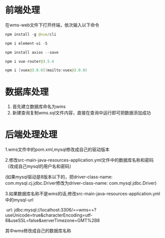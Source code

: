 # 前端处理

在wms-web文件下打开终端，依次输入以下命令

```java
npm install -g @vue/cli 

npm i element-ui -S

npm install axios --save

npm i vue-router@3.5.4

npm i [vuex@3.0.0](mailto:vuex@3.0.0)
```

# 数据库处理

1. 首先建立数据库命名为wms
2. 新建查询复制wms.sql文件内容，直接在查询中运行即可把数据添加成功

# 后端处理处理

1.wms文件中的pom.xml,mysql修改成自己的驱动版本

2.修改src-main-java-resources-application.yml文件中的数据库名称和密码（改成自己mysql的用户名和密码）

(如果mysql驱动是8版本以下的，把driver-class-name: com.mysql.cj.jdbc.Driver修改为driver-class-name: com.mysql.jdbc.Driver)

3.如果数据库名称不是wms的话,修改src-main-java-resources-application.yml中的mysql-url

​    url: jdbc:mysql://localhost:3306/==wms==?useUnicode=true&characterEncoding=utf-8&useSSL=false&serverTimezone=GMT%2B8

其中wms修改成自己的数据库名称

# 






